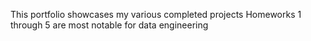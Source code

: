 This portfolio showcases my various completed projects
Homeworks 1 through 5 are most notable for data engineering 
